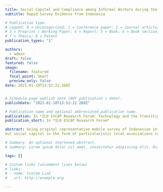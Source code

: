```yaml
---
title: Social Capital and Compliance among Informal Workers during the Covid-19 Crisis
subtitle: Rapid Survey Evidence from Indonesia

# Publication type.
# Legend: 0 = Uncategorized; 1 = Conference paper; 2 = Journal article;
# 3 = Preprint / Working Paper; 4 = Report; 5 = Book; 6 = Book section;
# 7 = Thesis; 8 = Patent
publication_types: "1"

authors:
  - admin
draft: false
featured: false
image:
  filename: featured
  focal_point: Smart
  preview_only: false
date: 2021-01-18T13:52:22.268Z


# Schedule page publish date (NOT publication's date).
publishDate: "2021-01-18T13:52:22.268Z"

# Publication name and optional abbreviated publication name.
publication: In *ILO ESCAP Research Forum: Technology and the Transition from Informal to Formal Economy*
publication_short: In *ILO ESCAP Research Forum*

abstract: Using original representative mobile survey of Indonesian informal workers, I show that informal workers generally have lower support for strict public health policies,
but social capital in the form of particularistic local associations can increase policy acceptance. Using survey experiment, I also show that voluntary compliance rises significantly when information is communicated via such associations, while direct digital messaging from the government is met with skepticism. The results apply across informal workers in traditional sectors as well as those in jobs affected by emerging digital platforms.

# Summary. An optional shortened abstract.
# summary: Lorem ipsum dolor sit amet, consectetur adipiscing elit. Duis posuere tellus ac convallis placerat. Proin tincidunt magna sed ex sollicitudin condimentum.

tags: []

# Custom links (uncomment lines below)
# links:
# - name: Custom Link
#   url: http://example.org

---
```



